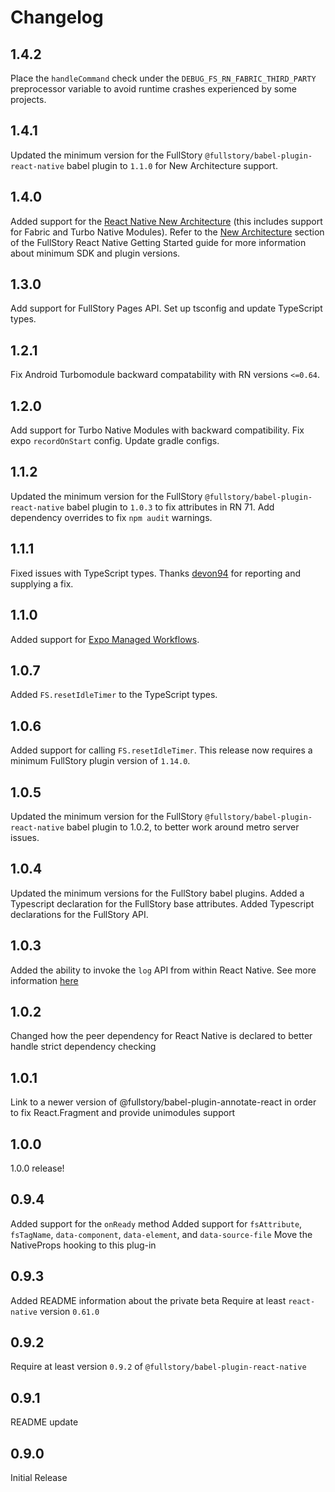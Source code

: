 # Changelog

## 1.4.2

Place the `handleCommand` check under the `DEBUG_FS_RN_FABRIC_THIRD_PARTY` preprocessor variable to avoid runtime crashes experienced by some projects.

## 1.4.1

Updated the minimum version for the FullStory `@fullstory/babel-plugin-react-native` babel plugin to `1.1.0` for New Architecture support.

## 1.4.0

Added support for the [React Native New Architecture](https://reactnative.dev/docs/the-new-architecture/landing-page) (this includes support for Fabric and Turbo Native Modules). Refer to the [New Architecture](https://help.fullstory.com/hc/en-us/articles/360052419133-Getting-Started-with-FullStory-React-Native-Capture#01HHCXMMZQ970DRWFA0XC03ER4) section of the FullStory React Native Getting Started guide for more information about minimum SDK and plugin versions.

## 1.3.0

Add support for FullStory Pages API.
Set up tsconfig and update TypeScript types.

## 1.2.1

Fix Android Turbomodule backward compatability with RN versions `<=0.64`.

## 1.2.0

Add support for Turbo Native Modules with backward compatibility.
Fix expo `recordOnStart` config.
Update gradle configs.

## 1.1.2

Updated the minimum version for the FullStory `@fullstory/babel-plugin-react-native` babel plugin to `1.0.3` to fix attributes in RN 71.
Add dependency overrides to fix `npm audit` warnings.

## 1.1.1

Fixed issues with TypeScript types. Thanks [devon94](https://github.com/devon94) for reporting and supplying a fix.

## 1.1.0

Added support for [Expo Managed Workflows](https://docs.expo.dev/introduction/managed-vs-bare/).

## 1.0.7

Added `FS.resetIdleTimer` to the TypeScript types.

## 1.0.6

Added support for calling `FS.resetIdleTimer`. This release now requires a minimum FullStory plugin version of `1.14.0`.

## 1.0.5

Updated the minimum version for the FullStory `@fullstory/babel-plugin-react-native` babel plugin to 1.0.2, to better work around metro server issues.

## 1.0.4

Updated the minimum versions for the FullStory babel plugins. Added a Typescript declaration for the FullStory base attributes. Added Typescript declarations for the FullStory API.

## 1.0.3

Added the ability to invoke the `log` API from within React Native. See more information [here](https://help.fullstory.com/hc/en-us/articles/360052419133-Getting-Started-with-FullStory-React-Native-Recording#01FM34C43RGW28NMC8PDWC7EZB)

## 1.0.2

Changed how the peer dependency for React Native is declared to better handle strict dependency checking

## 1.0.1

Link to a newer version of @fullstory/babel-plugin-annotate-react in order to fix React.Fragment and provide unimodules support

## 1.0.0

1.0.0 release!

## 0.9.4

Added support for the `onReady` method
Added support for `fsAttribute`, `fsTagName`, `data-component`, `data-element`, and `data-source-file`
Move the NativeProps hooking to this plug-in

## 0.9.3

Added README information about the private beta
Require at least `react-native` version `0.61.0`

## 0.9.2

Require at least version `0.9.2` of `@fullstory/babel-plugin-react-native`

## 0.9.1

README update

## 0.9.0

Initial Release

